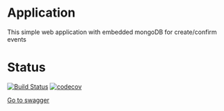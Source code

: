 # Application
This simple web application with embedded mongoDB for create/confirm events
# Status
[![Build Status](https://travis-ci.org/AlexKbit/com-events.svg?branch=master)](https://travis-ci.org/AlexKbit/com-events)
[![codecov](https://codecov.io/gh/AlexKbit/com-events/branch/master/graph/badge.svg)](https://codecov.io/gh/AlexKbit/com-events)

[Go to swagger](https://com-events-alexkbit.herokuapp.com/swagger-ui.html)